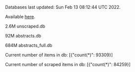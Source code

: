 Databases last updated: Sun Feb 13 08:12:44 UTC 2022. 

Available [here](https://github.com/cbeauhilton/ash-db/releases).

2.6M	unscraped.db

92M	abstracts.db

684M	abstracts_full.db

Current number of items in db:
[{"count(*)": 93309}]

Current number of scraped items in db:
[{"count(*)": 84259}]
